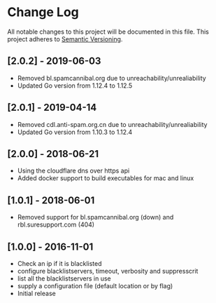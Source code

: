 # Change Log
All notable changes to this project will be documented in this file.
This project adheres to [Semantic Versioning](http://semver.org/).

## [2.0.2] - 2019-06-03
- Removed bl.spamcannibal.org due to unreachability/unrealiability
- Updated Go version from 1.12.4 to 1.12.5

## [2.0.1] - 2019-04-14
- Removed cdl.anti-spam.org.cn due to unreachability/unrealiability
- Updated Go version from 1.10.3 to 1.12.4

## [2.0.0] - 2018-06-21
- Using the cloudflare dns over https api
- Added docker support to build executables for mac and linux

## [1.0.1] - 2018-06-01
- Removed support for bl.spamcannibal.org (down) and rbl.suresupport.com (404)

## [1.0.0] - 2016-11-01
- Check an ip if it is blacklisted
- configure blacklistservers, timeout, verbosity and suppresscrit
- list all the blacklistservers in use
- supply a configuration file (default location or by flag)
- Initial release